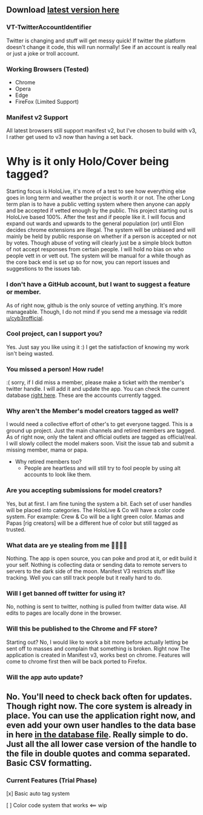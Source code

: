 ## Download [latest version here](https://github.com/cyberofficial/VT-TwitterAccountIdentifier/releases)

### VT-TwitterAccountIdentifier
Twitter is changing and stuff will get messy quick! If twitter the platform doesn't change it code, this will run normally! See if an account is really real or just a joke or troll account.

### Working Browsers (Tested)
- Chrome
- Opera
- Edge
- FireFox (Limited Support)

### Manifest v2 Support
All latest browsers still support manifest v2, but I've chosen to build with v3, I rather get used to v3 now than having a set back.

# Why is it only Holo/Cover being tagged?
Starting focus is HoloLive, it's more of a test to see how everything else goes in long term and weather the project is worth it or not. The other Long term plan is to have a public vetting system where then anyone can apply and be accepted if vetted enough by the public. This project starting out is HoloLive based 100%. After the test and if people like it. I will focus and expand out wards and upwards to the general population (or) until Elon decides chrome extensions are illegal. The system will be unbiased and will mainly be held by public response on whether if a person is accepted or not by votes. Though abuse of voting will clearly just be a simple block button of not accept responses from certain people. I will hold no bias on who people vett in or vett out. The system will be manual for a while though as the core back end is set up so for now, you can report issues and suggestions to the issues tab.

### I don't have a GitHub account, but I want to suggest a feature or member.
As of right now, github is the only source of vetting anything. It's more manageable. Though, I do not mind if you send me a message via reddit [u/cyb3rofficial](https://www.reddit.com/user/cyb3rofficial).

### Cool project, can I support you?
Yes. Just say you like using it :) I get the satisfaction of knowing my work isn't being wasted.

### You missed a person! How rude!
:( sorry, if I did miss a member, please make a ticket with the member's twitter handle. I will add it and update the app.
You can check the current database [right here](https://github.com/cyberofficial/VT-TwitterAccountIdentifier/blob/master/VT-TID_Needle/db_list.js). These are the accounts currently tagged.

### Why aren't the Member's model creators tagged as well?
I would need a collective effort of other's to get everyone tagged. This is a ground up project. Just the main channels and retired members are tagged.
As of right now, only the talent and official outlets are tagged as official/real. I will slowly collect the model makers soon. Visit the issue tab and submit a missing member, mama or papa.

* Why retired members too?
     * People are heartless and will still try to fool people by using alt accounts to look like them.

### Are you accepting submissions for model creators?
Yes, but at first. I am fine tuning the system a bit. Each set of user handles will be placed into categories. The HoloLive & Co will have a color code system.
For example: Crew & Co will be a light green color. Mamas and Papas [rig creators] will be a different hue of color but still tagged as trusted.

### What data are ye stealing from me 🦜🏴‍☠️🚢
Nothing. The app is open source, you can poke and prod at it, or edit build it your self.
Nothing is collecting data or sending data to remote servers to servers to the dark side of the moon.
Manifest V3 restricts stuff like tracking. Well you can still track people but it really hard to do.

### Will I get banned off twitter for using it?
No, nothing is sent to twitter, nothing is pulled from twitter data wise. All edits to pages are locally done in the browser.

### Will this be published to the Chrome and FF store?
Starting out? No, I would like to work a bit more before actually letting be sent off to masses and complain that something is broken.
Right now The application is created in Manifest v3, works best on chrome. Features will come to chrome first then will be back ported to Firefox.

### Will the app auto update?
No. You'll need to check back often for updates. Though right now. The core system is already in place. You can use the application right now, and even add your own user handles to the data base in here [in the database file](https://github.com/cyberofficial/VT-TwitterAccountIdentifier/blob/master/VT-TID_Needle/db_list.js). Really simple to do. Just all the all lower case version of the handle to the file in double quotes and comma separated. Basic CSV formatting.
----------------------------
### Current Features (Trial Phase)

[x] Basic auto tag system

[ ] Color code system that works <== wip
